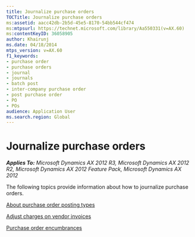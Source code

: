```yaml
---
title: Journalize purchase orders
TOCTitle: Journalize purchase orders
ms:assetid: aacc42db-2b5d-45e5-8170-54bb544cf474
ms:mtpsurl: https://technet.microsoft.com/library/Aa550331(v=AX.60)
ms:contentKeyID: 36058905
author: Khairunj
ms.date: 04/18/2014
mtps_version: v=AX.60
f1_keywords:
- purchase order
- purchase orders
- journal
- journals
- batch post
- inter-company purchase order
- post purchase order
- PO
- POs
audience: Application User
ms.search.region: Global
---
```


# Journalize purchase orders 


_**Applies To:** Microsoft Dynamics AX 2012 R3, Microsoft Dynamics AX 2012 R2, Microsoft Dynamics AX 2012 Feature Pack, Microsoft Dynamics AX 2012_

The following topics provide information about how to journalize purchase orders.

[About purchase order posting types](about-purchase-order-posting-types.md)

[Adjust charges on vendor invoices](adjust-charges-on-vendor-invoices.md)

[Purchase order encumbrances](purchase-order-encumbrances.md)

  


